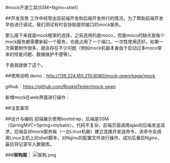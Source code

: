 #mock开源工具(SSM+Nginx+shell）

##开发背景
工作中经常出现前端开发和后端开发并行的情况，为了帮助前端开发早些进行调试，我们测试有时会协助提供接口的mock服务。

那么接下来就是mock框架的选择，之前选用的是moco，但是moco的缺点是每个mock服务都需要新起一个服务，也就占用了一个端口，一次性使用还好，如果一次需要制作很多，就会存在不少问题（例如mock机器本身由于启动过多moco带来的性能问题、数据维护不便等）。

于是我就做了这个。

##使用说明
demo：http://139.224.165.210:8080/mock-open/page/mock

github：https://github.com/RookieTester/mock-open

新增mock在web界面进行操作：

##注意事项



##设计与编码
前端展示使用bootstrap，后端是SSM（SpringMVC+Spring+mybatis）。代码不复杂，前端页面调用ajax向后端发送请求，后端会对mock服务端（一台Linux机器）建立连接并发送命令，该命令会调用Linux主机上的shell脚本，对Nginx的配置文件进行操作，成功后重启Nginx，最后将记录写入数据库。

###**架构图：**
![架构.png](http://upload-images.jianshu.io/upload_images/3071749-4dc83f5dd8519e68.png?imageMogr2/auto-orient/strip%7CimageView2/2/w/1240)